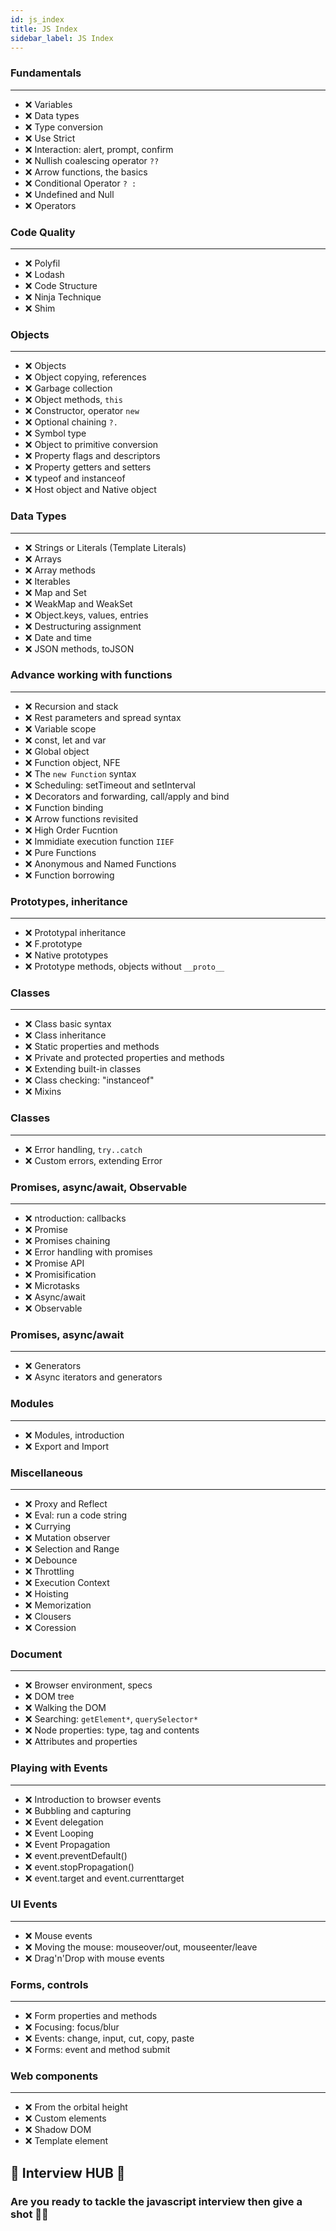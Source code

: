 ```yaml
---
id: js_index
title: JS Index
sidebar_label: JS Index
---
```



### Fundamentals
------
* ❌ Variables 
* ❌ Data types
* ❌ Type conversion
* ❌ Use Strict
* ❌ Interaction: alert, prompt, confirm
* ❌ Nullish coalescing operator `??`
* ❌ Arrow functions, the basics
* ❌ Conditional Operator `? :`
* ❌ Undefined and Null
* ❌ Operators

### Code Quality
------
* ❌ Polyfil 
* ❌ Lodash
* ❌ Code Structure
* ❌ Ninja Technique
* ❌ Shim

### Objects
------
* ❌ Objects 
* ❌ Object copying, references
* ❌ Garbage collection
* ❌ Object methods, `this`
* ❌ Constructor, operator `new`
* ❌ Optional chaining `?.`
* ❌ Symbol type
* ❌ Object to primitive conversion
* ❌ Property flags and descriptors
* ❌ Property getters and setters
* ❌ typeof and instanceof
* ❌ Host object and Native object

### Data Types
------
* ❌ Strings or Literals (Template Literals)
* ❌ Arrays
* ❌ Array methods
* ❌ Iterables
* ❌ Map and Set
* ❌ WeakMap and WeakSet
* ❌ Object.keys, values, entries
* ❌ Destructuring assignment
* ❌ Date and time
* ❌ JSON methods, toJSON

### Advance working with functions
------
* ❌ Recursion and stack
* ❌ Rest parameters and spread syntax
* ❌ Variable scope
* ❌ const, let and var
* ❌ Global object
* ❌ Function object, NFE
* ❌ The `new Function` syntax
* ❌ Scheduling: setTimeout and setInterval
* ❌ Decorators and forwarding, call/apply and bind
* ❌ Function binding
* ❌ Arrow functions revisited
* ❌ High Order Fucntion
* ❌ Immidiate execution function `IIEF`
* ❌ Pure Functions
* ❌ Anonymous and Named Functions
* ❌ Function borrowing


### Prototypes, inheritance
------
* ❌ Prototypal inheritance
* ❌ F.prototype
* ❌ Native prototypes
* ❌ Prototype methods, objects without `__proto__`

### Classes
------
* ❌ Class basic syntax
* ❌ Class inheritance
* ❌ Static properties and methods
* ❌ Private and protected properties and methods
* ❌ Extending built-in classes
* ❌ Class checking: "instanceof"
* ❌ Mixins

### Classes
------
* ❌ Error handling, `try..catch`
* ❌ Custom errors, extending Error

### Promises, async/await, Observable
------
* ❌ ntroduction: callbacks
* ❌ Promise
* ❌ Promises chaining
* ❌ Error handling with promises
* ❌ Promise API
* ❌ Promisification
* ❌ Microtasks
* ❌ Async/await
* ❌ Observable

### Promises, async/await
------
* ❌ Generators
* ❌ Async iterators and generators

### Modules
------
* ❌ Modules, introduction
* ❌ Export and Import

### Miscellaneous
------
* ❌ Proxy and Reflect
* ❌ Eval: run a code string
* ❌ Currying
* ❌ Mutation observer
* ❌ Selection and Range
* ❌ Debounce 
* ❌ Throttling
* ❌ Execution Context
* ❌ Hoisting
* ❌ Memorization
* ❌ Clousers
* ❌ Coression

### Document
------
* ❌ Browser environment, specs
* ❌ DOM tree
* ❌ Walking the DOM
* ❌ Searching: `getElement*`, `querySelector*`
* ❌ Node properties: type, tag and contents
* ❌ Attributes and properties

### Playing with Events
------
* ❌ Introduction to browser events
* ❌ Bubbling and capturing
* ❌ Event delegation
* ❌ Event Looping
* ❌ Event Propagation
* ❌ event.preventDefault()
* ❌ event.stopPropagation()
* ❌ event.target and event.currenttarget

### UI Events
------
* ❌ Mouse events
* ❌ Moving the mouse: mouseover/out, mouseenter/leave
* ❌ Drag'n'Drop with mouse events

### Forms, controls
------
* ❌ Form properties and methods
* ❌ Focusing: focus/blur
* ❌ Events: change, input, cut, copy, paste
* ❌ Forms: event and method submit


### Web components
------
* ❌ From the orbital height
* ❌ Custom elements
* ❌ Shadow DOM
* ❌ Template element


## 🤩 Interview HUB 🤩

###  Are you ready to tackle the javascript interview then give a shot 👍🏼 


<br/><br/><br/><br/>
